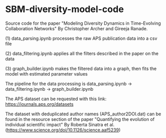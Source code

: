 # SBM-diversity-model-code

Source code for the paper "Modeling Diversity Dynamics in Time-Evolving Collaboration Networks" By Christopher Archer and Gireeja Ranade. 
  
  (1) data_parsing.ipynb processes the raw APS publication data into a csv file
  
  (2) data_filtering.ipynb applies all the filters described in the paper on the data
  
  (3) graph_builder.ipynb makes the filtered data into a graph, then fits the model with estimated parameter values

The pipeline for the data processing is data_parsing.ipynb -> data_filtering.ipynb -> graph_builder.ipynb

The APS dataset can be requested with this link: https://journals.aps.org/datasets

The dataset with deduplicated author names (APS_author2DOI.dat) can be found in the resource section of the paper "Quantifying the evolution of individual scientific impact" By Roberta Sinatra et al. (https://www.science.org/doi/10.1126/science.aaf5239)
